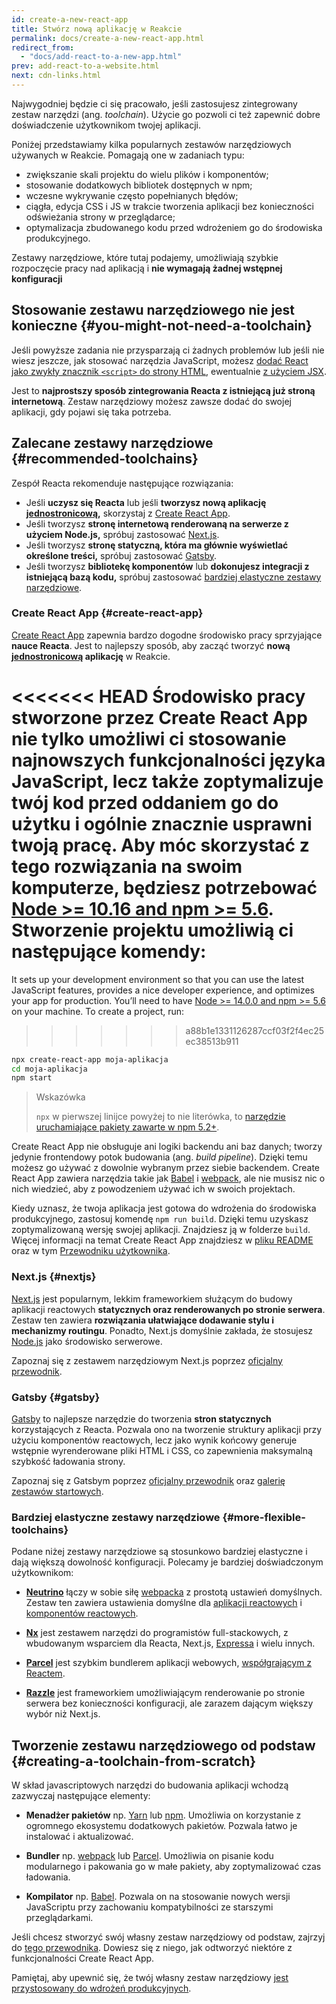 ```yaml
---
id: create-a-new-react-app
title: Stwórz nową aplikację w Reakcie
permalink: docs/create-a-new-react-app.html
redirect_from:
  - "docs/add-react-to-a-new-app.html"
prev: add-react-to-a-website.html
next: cdn-links.html
---
```


Najwygodniej będzie ci się pracowało, jeśli zastosujesz zintegrowany zestaw narzędzi (ang. *toolchain*). Użycie go pozwoli ci też zapewnić dobre doświadczenie użytkownikom twojej aplikacji.

Poniżej przedstawiamy kilka popularnych zestawów narzędziowych używanych w Reakcie. Pomagają one w zadaniach typu:

* zwiększanie skali projektu do wielu plików i komponentów;
* stosowanie dodatkowych bibliotek dostępnych w npm;
* wczesne wykrywanie często popełnianych błędów;
* ciągła, edycja CSS i JS w trakcie tworzenia aplikacji bez konieczności odświeżania strony w przeglądarce;
* optymalizacja zbudowanego kodu przed wdrożeniem go do środowiska produkcyjnego.

Zestawy narzędziowe, które tutaj podajemy, umożliwiają szybkie rozpoczęcie pracy nad aplikacją i **nie wymagają żadnej wstępnej konfiguracji**

## Stosowanie zestawu narzędziowego nie jest konieczne {#you-might-not-need-a-toolchain}

Jeśli powyższe zadania nie przysparzają ci żadnych problemów lub jeśli nie wiesz jeszcze, jak stosować narzędzia JavaScript, możesz [dodać React jako zwykły znacznik `<script>` do strony HTML](/docs/add-react-to-a-website.html), ewentualnie [z użyciem JSX](/docs/add-react-to-a-website.html#optional-try-react-with-jsx).

Jest to **najprostszy sposób zintegrowania Reacta z istniejącą już stroną internetową**. Zestaw narzędziowy możesz zawsze dodać do swojej aplikacji, gdy pojawi się taka potrzeba.

## Zalecane zestawy narzędziowe {#recommended-toolchains}

Zespół Reacta rekomenduje następujące rozwiązania:

- Jeśli **uczysz się Reacta** lub jeśli **tworzysz nową aplikację [jednostronicową](/docs/glossary.html#single-page-application),** skorzystaj z [Create React App](#create-react-app).
- Jeśli tworzysz **stronę internetową renderowaną na serwerze z użyciem Node.js,** spróbuj zastosować [Next.js](#nextjs).
- Jeśli tworzysz **stronę statyczną, która ma głównie wyświetlać określone treści,** spróbuj zastosować [Gatsby](#gatsby).
- Jeśli tworzysz **bibliotekę komponentów** lub **dokonujesz integracji z istniejącą bazą kodu,** spróbuj zastosować [bardziej elastyczne zestawy narzędziowe](#more-flexible-toolchains).


### Create React App {#create-react-app}

[Create React App](http://github.com/facebookincubator/create-react-app) zapewnia bardzo dogodne środowisko pracy sprzyjające **nauce Reacta**. Jest to najlepszy sposób, aby zacząć tworzyć **nową [jednostronicową](/docs/glossary.html#single-page-application) aplikację** w Reakcie.

<<<<<<< HEAD
Środowisko pracy stworzone przez Create React App nie tylko umożliwi ci stosowanie najnowszych funkcjonalności języka JavaScript, lecz także zoptymalizuje twój kod przed oddaniem go do użytku i ogólnie znacznie usprawni twoją pracę. Aby móc skorzystać z tego rozwiązania na swoim komputerze, będziesz potrzebować [Node >= 10.16 and npm >= 5.6](https://nodejs.org/en/). Stworzenie projektu umożliwią ci następujące komendy:
=======
It sets up your development environment so that you can use the latest JavaScript features, provides a nice developer experience, and optimizes your app for production. You’ll need to have [Node >= 14.0.0 and npm >= 5.6](https://nodejs.org/en/) on your machine. To create a project, run:
>>>>>>> a88b1e1331126287ccf03f2f4ec25ec38513b911

```bash
npx create-react-app moja-aplikacja
cd moja-aplikacja
npm start
```

>Wskazówka
>
> `npx` w pierwszej linijce powyżej to nie literówka, to [narzędzie uruchamiające pakiety zawarte w npm 5.2+](https://medium.com/@maybekatz/introducing-npx-an-npm-package-runner-55f7d4bd282b).

Create React App nie obsługuje ani logiki backendu ani baz danych; tworzy jedynie frontendowy potok budowania (ang. *build pipeline*). Dzięki temu możesz go używać z dowolnie wybranym przez siebie backendem. Create React App zawiera narzędzia takie jak [Babel](http://babeljs.io/) i [webpack](https://webpack.js.org/), ale nie musisz nic o nich wiedzieć, aby z powodzeniem używać ich w swoich projektach.

Kiedy uznasz, że twoja aplikacja jest gotowa do wdrożenia do środowiska produkcyjnego, zastosuj komendę `npm run build`. Dzięki temu uzyskasz zoptymalizowaną wersję swojej aplikacji. Znajdziesz ją w folderze `build`. Więcej informacji na temat Create React App znajdziesz w [pliku README](https://github.com/facebookincubator/create-react-app#create-react-app--) oraz w tym [Przewodniku użytkownika](https://facebook.github.io/create-react-app/).

### Next.js {#nextjs}

[Next.js](https://nextjs.org/) jest popularnym, lekkim frameworkiem służącym do budowy aplikacji reactowych **statycznych oraz renderowanych po stronie serwera**. Zestaw ten zawiera **rozwiązania ułatwiające dodawanie stylu  i mechanizmy routingu**. Ponadto, Next.js domyślnie zakłada, że stosujesz [Node.js](https://nodejs.org/) jako środowisko serwerowe.

Zapoznaj się z zestawem narzędziowym Next.js poprzez [oficjalny przewodnik](https://nextjs.org/learn/).

### Gatsby {#gatsby}

[Gatsby](https://www.gatsbyjs.org/) to najlepsze narzędzie do tworzenia **stron statycznych** korzystających z Reacta. Pozwala ono na tworzenie struktury aplikacji przy użyciu komponentów reactowych, lecz jako wynik końcowy generuje wstępnie wyrenderowane pliki HTML i CSS, co zapewnienia maksymalną szybkość ładowania strony.

Zapoznaj się z Gatsbym poprzez [oficjalny przewodnik](https://www.gatsbyjs.org/docs/) oraz [galerię zestawów startowych](https://www.gatsbyjs.org/docs/gatsby-starters/).

### Bardziej elastyczne zestawy narzędziowe {#more-flexible-toolchains}

Podane niżej zestawy narzędziowe są stosunkowo bardziej elastyczne i dają większą dowolność konfiguracji. Polecamy je bardziej doświadczonym użytkownikom:

- **[Neutrino](https://neutrinojs.org/)** łączy w sobie siłę [webpacka](https://webpack.js.org/) z prostotą ustawień domyślnych. Zestaw ten zawiera ustawienia domyślne dla [aplikacji reactowych](https://neutrinojs.org/packages/react/) i [komponentów reactowych](https://neutrinojs.org/packages/react-components/).

- **[Nx](https://nx.dev/react)** jest zestawem narzędzi do programistów full-stackowych, z wbudowanym wsparciem dla Reacta, Next.js, [Expressa](https://expressjs.com/) i wielu innych.

- **[Parcel](https://parceljs.org/)** jest szybkim bundlerem aplikacji webowych, [współgrającym z Reactem](https://parceljs.org/recipes.html#react).

- **[Razzle](https://github.com/jaredpalmer/razzle)** jest frameworkiem umożliwiającym renderowanie po stronie serwera bez konieczności konfiguracji, ale zarazem dającym większy wybór niż Next.js.

## Tworzenie zestawu narzędziowego od podstaw {#creating-a-toolchain-from-scratch}

W skład javascriptowych narzędzi do budowania aplikacji wchodzą zazwyczaj następujące elementy:

* **Menadżer pakietów** np. [Yarn](https://yarnpkg.com/) lub [npm](https://www.npmjs.com/). Umożliwia on korzystanie z ogromnego ekosystemu dodatkowych pakietów. Pozwala łatwo je instalować i aktualizować.

* **Bundler** np. [webpack](https://webpack.js.org/) lub [Parcel](https://parceljs.org/). Umożliwia on pisanie kodu modularnego i pakowania go w małe pakiety, aby zoptymalizować czas ładowania.

* **Kompilator** np. [Babel](http://babeljs.io/). Pozwala on na stosowanie nowych wersji JavaScriptu przy zachowaniu kompatybilności ze starszymi przeglądarkami.

Jeśli chcesz stworzyć swój własny zestaw narzędziowy od podstaw, zajrzyj do [tego przewodnika](https://blog.usejournal.com/creating-a-react-app-from-scratch-f3c693b84658). Dowiesz się z niego, jak odtworzyć niektóre z funkcjonalności Create React App.

Pamiętaj, aby upewnić się, że twój własny zestaw narzędziowy [jest przystosowany do wdrożeń produkcyjnych](/docs/optimizing-performance.html#use-the-production-build).
